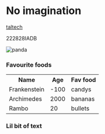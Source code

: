 # **No imagination**

<a href="https://taltech.ee/">taltech</a>

222828IADB

 <img src="https://f10.pmo.ee/CP0JHIa02B0zsIIpTy11Hq0QNlw=/fit-in/2560x2560/filters:no_upscale()/nginx/o/2016/09/07/5803141t1hb18a.jpg" alt="panda"> 


<h3>Favourite foods</h3>
 <table>
  <tr>
    <th>Name</th>
    <th>Age</th>
    <th>Fav food</th>
  </tr>
  <tr>
    <td>Frankenstein</td>
    <td>-100</td>
    <td>candys</td>
  </tr>
  <tr>
    <td>Archimedes</td>
    <td>2000</td>
    <td>bananas</td>
  </tr>
  <tr>
    <td>Rambo</td>
    <td>20</td>
    <td>bullets</td>
  </tr>
</table> 


<h3>Lil bit of text</h3>




